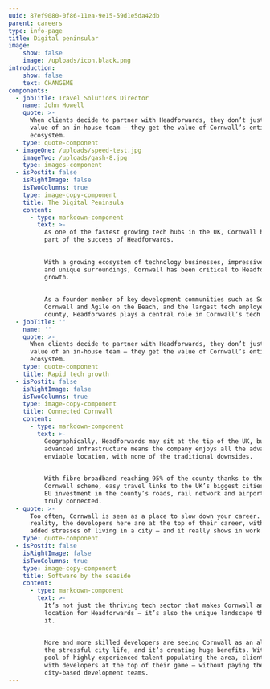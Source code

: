 ```yaml
---
uuid: 87ef9080-0f86-11ea-9e15-59d1e5da42db
parent: careers
type: info-page
title: Digital peninsular
image:
    show: false
    image: /uploads/icon.black.png
introduction:
    show: false
    text: CHANGEME
components:
  - jobTitle: Travel Solutions Director
    name: John Howell
    quote: >-
      When clients decide to partner with Headforwards, they don’t just get the
      value of an in-house team – they get the value of Cornwall’s entire tech
      ecosystem.
    type: quote-component
  - imageOne: /uploads/speed-test.jpg
    imageTwo: /uploads/gash-8.jpg
    type: images-component
  - isPostit: false
    isRightImage: false
    isTwoColumns: true
    type: image-copy-component
    title: The Digital Peninsula
    content:
      - type: markdown-component
        text: >-
          As one of the fastest growing tech hubs in the UK, Cornwall has been a key
          part of the success of Headforwards.
    
    
          With a growing ecosystem of technology businesses, impressive connectivity
          and unique surroundings, Cornwall has been critical to Headforwards’
          growth.
    
    
          As a founder member of key development communities such as Software
          Cornwall and Agile on the Beach, and the largest tech employer in the
          county, Headforwards plays a central role in Cornwall’s tech ecosystem.
  - jobTitle: ''
    name: ''
    quote: >-
      When clients decide to partner with Headforwards, they don’t just get the
      value of an in-house team – they get the value of Cornwall’s entire tech
      ecosystem.
    type: quote-component
    title: Rapid tech growth
  - isPostit: false
    isRightImage: false
    isTwoColumns: true
    type: image-copy-component
    title: Connected Cornwall
    content:
      - type: markdown-component
        text: >-
          Geographically, Headforwards may sit at the tip of the UK, but Cornwall’s
          advanced infrastructure means the company enjoys all the advantages of its
          enviable location, with none of the traditional downsides. 
    
    
          With fibre broadband reaching 95% of the county thanks to the Superfast
          Cornwall scheme, easy travel links to the UK’s biggest cities, and major
          EU investment in the county’s roads, rail network and airport, Cornwall is
          truly connected.
  - quote: >-
      Too often, Cornwall is seen as a place to slow down your career. In
      reality, the developers here are at the top of their career, without the
      added stresses of living in a city – and it really shows in work we do.
    type: quote-component
  - isPostit: false
    isRightImage: false
    isTwoColumns: true
    type: image-copy-component
    title: Software by the seaside
    content:
      - type: markdown-component
        text: >-
          It’s not just the thriving tech sector that makes Cornwall an ideal
          location for Headforwards – it’s also the unique landscape that surrounds
          it.
    
    
          More and more skilled developers are seeing Cornwall as an alternative to
          the stressful city life, and it’s creating huge benefits. With a growing
          pool of highly experienced talent populating the area, clients get to work
          with developers at the top of their game – without paying the price of
          city-based development teams.
---
```


